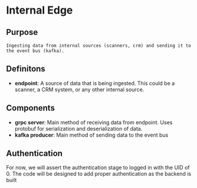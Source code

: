 # Internal Edge

## Purpose
`Ingesting data from internal sources (scanners, crm) and sending it to the event bus (kafka).`

## Definitons
- **endpoint**: A source of data that is being ingested. This could be a scanner, a CRM system, or any other internal source.

## Components
- **grpc server**: Main method of receiving data from endpoint. Uses protobuf for serialization and deserialization of data.
- **kafka producer**: Main method of sending data to the event bus

## Authentication
For now, we will assert the authentication stage to logged in with the UID of 0. The code will be designed to add proper authentication as the backend is built
